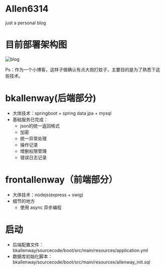 # Allen6314 

just a personal blog

# 目前部署架构图

![blog](http://7xrzlm.com1.z0.glb.clouddn.com/aliyun.png?imageMogr2/thumbnail/!30p)

Ps：作为一个小博客，这样子做确认有点大炮打蚊子，主要目的是为了熟悉下这些技术。

# bkallenway(后端部分)

- 大体技术：springboot + spring data jpa + mysql 
- 基础服务已完成：
  - json的统一返回格式
  - 加密
  - 统一异常处理
  - 操作记录
  - 增删权限管理
  - 错误日志记录

# frontallenway（前端部分）

- 大体技术：nodejs(express + swig)
- 细节的地方
  - 使用 async 异步编程

# 启动

- 后端配置文件： bkallenway/sourcecode/boot/src/main/resources/application.yml
- 数据库初始化脚本：bkallenway/sourcecode/boot/src/main/resources/allenway_init.sql
